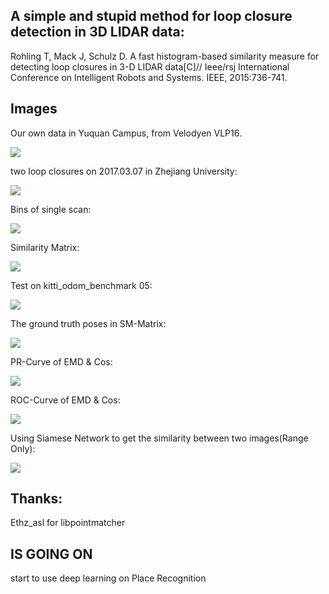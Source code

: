 ## A simple and stupid method for loop closure detection in 3D LIDAR data:

Rohling T, Mack J, Schulz D. A fast histogram-based similarity measure for detecting loop closures in 3-D LIDAR data[C]// Ieee/rsj International Conference on Intelligent Robots and Systems. IEEE, 2015:736-741.

## Images

Our own data in Yuquan Campus, from Velodyen VLP16.

![](https://github.com/ZJUYH/laserScan_Similarity/raw/master/image/Campus.png)

two loop closures on 2017.03.07 in Zhejiang University:

![](https://github.com/ZJUYH/laserScan_Similarity/raw/master/image/round0&2.jpg)

Bins of single scan:

![](https://github.com/ZJUYH/laserScan_Similarity/raw/master/image/0.png)

Similarity Matrix:

![](https://github.com/ZJUYH/laserScan_Similarity/raw/master/image/1.png)

Test on kitti_odom_benchmark 05:

![](https://github.com/ZJUYH/laserScan_Similarity/raw/master/image/kitti_05.png)

The ground truth poses in SM-Matrix:

![](https://github.com/ZJUYH/laserScan_Similarity/raw/master/image/smtrue.jpg)

PR-Curve of EMD & Cos:

![](https://github.com/ZJUYH/laserScan_Similarity/raw/master/image/PRCurve05.jpg)

ROC-Curve of EMD & Cos:

![](https://github.com/ZJUYH/laserScan_Similarity/raw/master/image/ROCCurve05.jpg)

Using Siamese Network to get the similarity between two images(Range Only):

![](https://github.com/ZJUYH/laserScan_Similarity/raw/master/image/test_0627_comp.jpg)

## Thanks:

Ethz_asl for libpointmatcher

## IS GOING ON

start to use deep learning on Place Recognition

